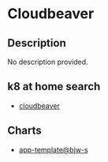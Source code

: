 # Cloudbeaver

## Description

No description provided.

## k8 at home search

- [cloudbeaver](https://nanne.dev/k8s-at-home-search/#/cloudbeaver)

## Charts

- [app-template@bjw-s](https://bjw-s.github.io/helm-charts/)
